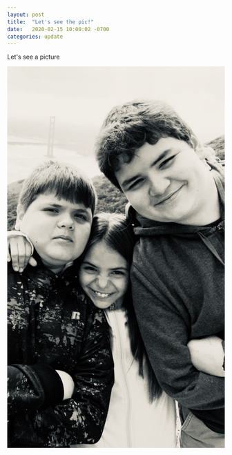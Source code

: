 ```yaml
---
layout: post
title:  "Let's see the pic!"
date:   2020-02-15 10:00:02 -0700
categories: update
---
```

Let's see a picture 

![kids in San Francisco](/assets/images/photo.jpeg)
